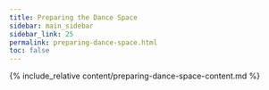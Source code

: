 ```yaml
---
title: Preparing the Dance Space
sidebar: main_sidebar
sidebar_link: 25
permalink: preparing-dance-space.html
toc: false
---
```


{% include_relative content/preparing-dance-space-content.md %}